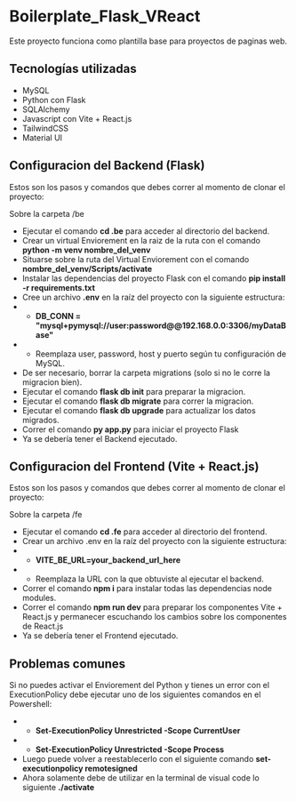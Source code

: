 # Boilerplate_Flask_VReact

Este proyecto funciona como plantilla base para proyectos de paginas web.

## Tecnologías utilizadas

- MySQL
- Python con Flask
- SQLAlchemy
- Javascript con Vite + React.js
- TailwindCSS
- Material UI

## Configuracion del Backend (Flask)

Estos son los pasos y comandos que debes correr al momento de clonar el proyecto:

Sobre la carpeta /be
- Ejecutar el comando **cd .be** para acceder al directorio del backend.
- Crear un virtual Enviorement en la raiz de la ruta con el comando **python -m venv nombre_del_venv**
- Situarse sobre la ruta del Virtual Enviorement con el comando **nombre_del_venv/Scripts/activate**
- Instalar las dependencias del proyecto Flask con el comando **pip install -r requirements.txt**
- Cree un archivo **.env** en la raíz del proyecto con la siguiente estructura:
- - **DB_CONN = "mysql+pymysql://user:password@@192.168.0.0:3306/myDataBase"**
- - Reemplaza user, password, host y puerto según tu configuración de MySQL.
- De ser necesario, borrar la carpeta migrations (solo si no le corre la migracion bien).
- Ejecutar el comando **flask db init** para preparar la migracion.
- Ejecutar el comando **flask db migrate** para correr la migracion.
- Ejecutar el comando **flask db upgrade** para actualizar los datos migrados.
- Correr el comando **py app.py** para iniciar el proyecto Flask
- Ya se debería tener el Backend ejecutado.

## Configuracion del Frontend (Vite + React.js)

Estos son los pasos y comandos que debes correr al momento de clonar el proyecto:

Sobre la carpeta /fe
- Ejecutar el comando **cd .fe** para acceder al directorio del frontend.
- Crear un archivo .env en la raíz del proyecto con la siguiente estructura:
- - **VITE_BE_URL=your_backend_url_here**
- - Reemplaza la URL con la que obtuviste al ejecutar el backend.
- Correr el comando **npm i** para instalar todas las dependencias node modules.
- Correr el comando **npm run dev** para preparar los componentes Vite + React.js y permanecer escuchando los cambios sobre los componentes de React.js
- Ya se debería tener el Frontend ejecutado.

## Problemas comunes

Si no puedes activar el Enviorement del Python y tienes un error con el ExecutionPolicy debe ejecutar uno de los siguientes comandos en el Powershell:
- - **Set-ExecutionPolicy Unrestricted -Scope CurrentUser**
- - **Set-ExecutionPolicy Unrestricted -Scope Process**
- Luego puede volver a reestablecerlo con el siguiente comando **set-executionpolicy remotesigned**
- Ahora solamente debe de utilizar en la terminal de visual code lo siguiente **./activate**

